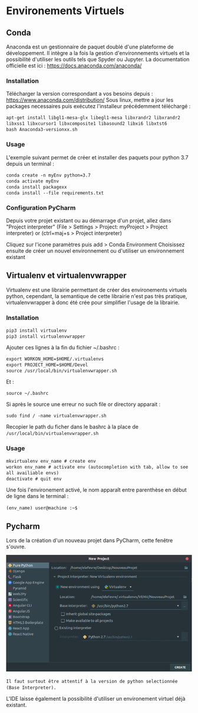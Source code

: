 # Environements Virtuels

## Conda
Anaconda est un gestionnaire de paquet doublé d'une plateforme de développement. Il intègre a la fois la gestion d'environnements virtuels et la possibilité d'utiliser les outils tels que Spyder ou Jupyter. La documentation officielle est ici : https://docs.anaconda.com/anaconda/

### Installation
Télécharger la version correspondant a vos besoins depuis : https://www.anaconda.com/distribution/
Sous linux, mettre a jour les packages necessaires puis exécutez l'installeur précédemment téléchargé :

``` 
apt-get install libgl1-mesa-glx libegl1-mesa libxrandr2 libxrandr2 libxss1 libxcursor1 libxcomposite1 libasound2 libxi6 libxtst6
bash Anaconda3-versionxx.sh
```
### Usage
L'exemple suivant permet de créer et installer des paquets pour python 3.7 depuis un terminal :
``` 
conda create -n myEnv python=3.7
conda activate myEnv
conda install packagexx
conda install --file requirements.txt
```
### Configuration PyCharm

Depuis votre projet existant ou au démarrage d'un projet, allez dans "Project interpreter" 
(File > Settings > Project: myProject > Project interpreter) or (ctrl+maj+s > Project interpreter)

Cliquez sur l'icone paramètres puis add > Conda Environment 
Choisissez ensuite de créer un nouvel environnement ou d'utiliser un environnement existant



## Virtualenv et virtualenvwrapper

Virtualenv est une librairie permettant de créer des environements virtuels python, cependant, la semantique de cette
librairie n'est pas très pratique, virtualenvwrapper à donc été crée pour simplifier l'usage de la librairie.

### Installation
```shell script
pip3 install virtualenv 
pip3 install virtualenvwrapper 
```

Ajouter ces lignes à la fin du fichier ~/.bashrc : 
```
export WORKON_HOME=$HOME/.virtualenvs
export PROJECT_HOME=$HOME/Devel
source /usr/local/bin/virtualenvwrapper.sh
```

Et : 
```shell script
source ~/.bashrc
```

Si après le source une erreur no such file or directory apparait : 
```shell script
sudo find / -name virtualenvwrapper.sh
```
Recopier le path du ficher dans le bashrc à la place de `/usr/local/bin/virtualenvwrapper.sh`

### Usage
```shell script
mkvirtualenv env_name # create env
workon env_name # activate env (autocompletion with tab, allow to see all availiable envs) 
deactivate # quit env
```
Une fois l'environement activé, le nom apparaît entre parenthèse en début de ligne dans le terminal : 

`(env_name) user@machine :~$`

## Pycharm

Lors de la création d'un nouveau projet dans PyCharm, cette fenêtre s'ouvre.

![VenvPycharm](imgs/venv/venv.png "virtual env pycharm")

`Il faut surtout être attentif à la version de python selectionnée (Base Interpreter).`

L'IDE laisse également la possibilité d'utiliser un environement virtuel déjà existant.  
